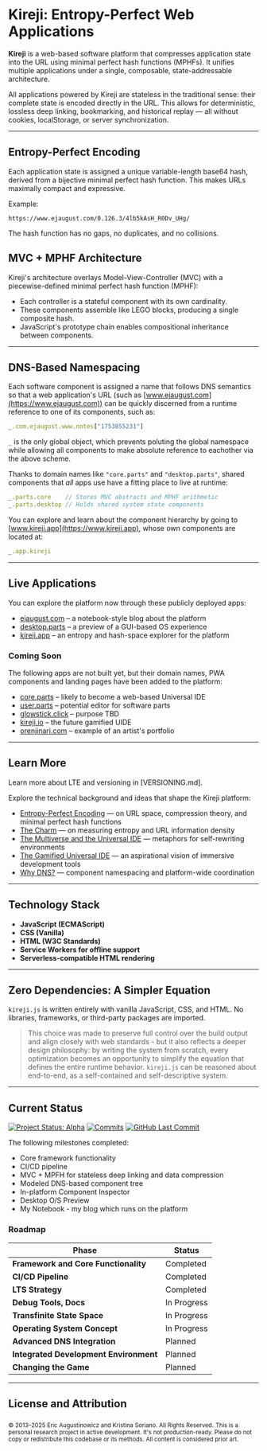 # Kireji: Entropy-Perfect Web Applications

**Kireji** is a web-based software platform that compresses application state into the URL using minimal perfect hash functions (MPHFs). It unifies multiple applications under a single, composable, state-addressable architecture.

All applications powered by Kireji are stateless in the traditional sense: their complete state is encoded directly in the URL. This allows for deterministic, lossless deep linking, bookmarking, and historical replay — all without cookies, localStorage, or server synchronization.

---

## Entropy-Perfect Encoding

Each application state is assigned a unique variable-length base64 hash, derived from a bijective minimal perfect hash function. This makes URLs maximally compact and expressive.

Example:

```
https://www.ejaugust.com/0.126.3/4lb5kAsH_R0Dv_UHg/
```

The hash function has no gaps, no duplicates, and no collisions.

## MVC + MPHF Architecture

Kireji's architecture overlays Model-View-Controller (MVC) with a piecewise-defined minimal perfect hash function (MPHF):

* Each controller is a stateful component with its own cardinality.
* These components assemble like LEGO blocks, producing a single composite hash.
* JavaScript's prototype chain enables compositional inheritance between components.

---

## DNS-Based Namespacing

Each software component is assigned a name that follows DNS semantics so that a web application's URL (such as [www.ejaugust.com](https://www.ejaugust.com)) can be quickly discerned from a runtime reference to one of its components, such as:

```js
_.com.ejaugust.www.notes["1753855231"]
```

`_` is the only global object, which prevents poluting the global namespace while allowing all components to make absolute reference to eachother via the above scheme.

Thanks to domain names like `"core.parts"` and `"desktop.parts"`, shared components that _all_ apps use have a fitting place to live at runtime:

```js
_.parts.core    // Stores MVC abstracts and MPHF arithmetic
_.parts.desktop // Holds shared system state components
```

You can explore and learn about the component hierarchy by going to [www.kireji.app](https://www.kireji.app), whose own components are located at:

```js
_.app.kireji
```
---

## Live Applications

You can explore the platform now through these publicly deployed apps:

* [ejaugust.com](https://www.ejaugust.com) – a notebook-style blog about the platform
* [desktop.parts](https://www.desktop.parts) – a preview of a GUI-based OS experience
* [kireji.app](https://www.kireji.app) – an entropy and hash-space explorer for the platform
### Coming Soon

The following apps are not built yet, but their domain names, PWA components and landing pages have been added to the platform:
* [core.parts](https://www.core.parts) – likely to become a web-based Universal IDE
* [user.parts](https://www.user.parts) – potential editor for software parts
* [glowstick.click](https://www.glowstick.click) – purpose TBD
* [kireji.io](https://www.kireji.io) – the future gamified UIDE
* [orenjinari.com](https://www.orenjinari.com) – example of an artist's portfolio

---

## Learn More

Learn more about LTE and versioning in [VERSIONING.md].

<!-- Looking ahead? See [FUTURE.md](FUTURE.md) for a deep dive into what's coming next.-->

Explore the technical background and ideas that shape the Kireji platform:

* [Entropy-Perfect Encoding](https://www.ejaugust.com/0.126.4/4lb5kAh4PhZXOKxrM/) — on URL space, compression theory, and minimal perfect hash functions
* [The Charm](https://www.ejaugust.com/0.126.3/4lbxJ29P-vnXOKxrM/) — on measuring entropy and URL information density
* [The Multiverse and the Universal IDE](https://www.ejaugust.com/0.126.4/4lbeO3z_cmrXOKxrM/) — metaphors for self-rewriting environments
* [The Gamified Universal IDE](https://www.ejaugust.com/0.126.4/4lbofySVBqVXOKxrM/) — an aspirational vision of immersive development tools
* [Why DNS?](https://www.ejaugust.com/0.126.4/4lbHaxsKnzRXOKxrM/) — component namespacing and platform-wide coordination

---

## **Technology Stack**

* **JavaScript (ECMAScript)**
* **CSS (Vanilla)**
* **HTML (W3C Standards)**
* **Service Workers for offline support**
* **Serverless-compatible HTML rendering**

---

## **Zero Dependencies: A Simpler Equation**

`kireji.js` is written entirely with vanilla JavaScript, CSS, and HTML. No libraries, frameworks, or third-party packages are imported.

> This choice was made to preserve full control over the build output and align closely with web standards - but it also reflects a deeper design philosophy: by writing the system from scratch, every optimization becomes an opportunity to simplify the equation that defines the entire runtime behavior. `kireji.js` can be reasoned about end-to-end, as a self-contained and self-descriptive system.

---

## **Current Status**
[![Project Status: Alpha](https://img.shields.io/badge/Project%20Status-Alpha-orange)](https://www.repostatus.org/#alpha)
[![Commits](https://img.shields.io/github/commit-activity/t/EJAugust/EJAugust)](https://github.com/EJAugust/EJAugust)
[![GitHub Last Commit](https://img.shields.io/github/last-commit/EJAugust/EJAugust)](https://github.com/EJAugust/EJAugust)

The following milestones completed:

* Core framework functionality
* CI/CD pipeline
* MVC + MPFH for stateless deep linking and data compression
* Modeled DNS-based component tree
* In-platform Component Inspector
* Desktop O/S Preview
* My Notebook - my blog which runs on the platform

### **Roadmap**

| Phase                                  | Status      |
| -------------------------------------- | ----------- |
| **Framework and Core Functionality**   | Completed   |
| **CI/CD Pipeline**                     | Completed   |
| **LTS Strategy**                       | Completed   |
| **Debug Tools, Docs**                  | In Progress |
| **Transfinite State Space**            | In Progress |
| **Operating System Concept**           | In Progress |
| **Advanced DNS Integration**           | Planned     |
| **Integrated Development Environment** | Planned     |
| **Changing the Game**                  | Planned     |

---

## **License and Attribution**

<sub>© 2013–2025 Eric Augustinowicz and Kristina Soriano. All Rights Reserved.</sub> <sub>This is a personal research project in active development. It's not production-ready. Please do not copy or redistribute this codebase or its methods. All content is considered prior art.</sub>